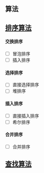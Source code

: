 算法
------

## [排序算法](/sorts/README.md)
	
#### 交换排序
- [ ] 冒泡排序
- [ ] 插入排序
        
#### 选择排序
- [ ] 直接选择排序
- [ ] 堆排序
 
#### 插入排序
- [ ] 直接插入排序
- [ ] 希尔排序

#### 合并排序
- [ ] 合并排序

## [查找算法](/searchs/README.md)
